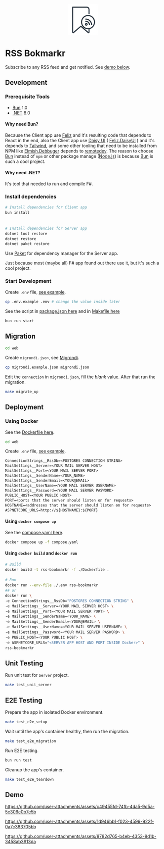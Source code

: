 <div align="center">
  <picture>
     <img width="100" alt="logo" src="./ios/RSSBookmarkr/Assets.xcassets/AppIcon.appiconset/rssbookmarkr_app_icon_1024x1024.png">
  </picture>
</div>

# RSS Bokmarkr

Subscribe to any RSS feed and get notified. See [demo below](#demo).

## Development

### Prerequisite Tools

- [Bun](https://github.com/oven-sh/bun) 1.0
- [.NET](https://dotnet.microsoft.com/en-us/download) 8.0

#### Why need Bun?

Because the Client app use [Feliz](https://github.com/Zaid-Ajaj/Feliz) and it's resulting code that depends to React in the end, also the Client app use [Daisy UI](https://daisyui.com/) ( [Feliz.DaisyUI](https://dzoukr.github.io/Feliz.DaisyUI/#/) ) and it's depends to [Tailwind](https://tailwindcss.com/), and some other tooling that need to be installed from NPM like [Elmish.Debbuger](https://github.com/elmish/debugger) depends to [remotedev](https://github.com/zalmoxisus/remotedev). The reason to choose [Bun](https://github.com/oven-sh/bun) instead of `npm` or other package manage ([Node.js](https://nodejs.org/en)) is because [Bun](https://github.com/oven-sh/bun) is such a cool project.

#### Why need .NET?

It's tool that needed to run and compile F#.

### Install dependencies

```bash
# Install dependencies for Client app
bun install


# Install dependencies for Server app
dotnet tool restore
dotnet restore
dotnet paket restore
```

Use [Paket](https://fsprojects.github.io/Paket/) for dependency manager for the Server app.

Just because most (maybe all) F# app found out there use it, but it's such a cool project.

### Start Development

Create `.env` file, [see example](./web/.env.example).

```bash
cp .env.example .env # change the value inside later
```

See the script in [package.json here](./web/package.json) and in [Makefile here](./web/Makefile)

```bash
bun run start
```

## Migration

```bash
cd web
```

Create `migrondi.json`, see [Migrondi](https://github.com/AngelMunoz/migrondi).

```bash
cp migrondi.example.json migrondi.json
```

Edit the `connection` in `migrondi.json`, fill the _blank_ value. After that run the migration.

```bash
make migrate_up
```

## Deployment

### Using Docker

See the [Dockerfile here](./web/Dockerfile).

```bash
cd web
```

Create `.env` file, [see example](./web/.env.example).

```env
ConnectionStrings__RssDb=<POSTGRES CONNECTION STRING>
MailSettings__Server=<YOUR MAIL SERVER HOST>
MailSettings__Port=<YOUR MAIL SERVER PORT>
MailSettings__SenderName=<YOUR_NAME>
MailSettings__SenderEmail=<YOUR@EMAIL>
MailSettings__UserName=<YOUR MAIL SERVER USERNAME>
MailSettings__Password=<YOUR MAIL SERVER PASWORD>
PUBLIC_HOST=<YOUR PUBLIC HOST>
PORT=<ports that the server should listen on for requests>
HOSTNAME=<addresses that the server should listen on for requests>
ASPNETCORE_URLS=http://${HOSTNAME}:${PORT}
```

#### Using `docker compose up`

See the [compose.yaml here](./web/compose.yaml).

```bash
docker compose up -f compose.yaml
```

#### Using `docker build` and `docker run`

```bash
# Build
docker build -t rss-bookmarkr -f ./Dockerfile .

# Run
docker run --env-file ./.env rss-bookmarkr
## or
docker run \
-e ConnectionStrings__RssDb="POSTGRES CONNECTION STRING" \
-e MailSettings__Server=<YOUR MAIL SERVER HOST> \
-e MailSettings__Port=<YOUR MAIL SERVER PORT> \
-e MailSettings__SenderName=<YOUR_NAME> \
-e MailSettings__SenderEmail=<YOUR@EMAIL> \
-e MailSettings__UserName=<YOUR MAIL SERVER USERNAME> \
-e MailSettings__Password=<YOUR MAIL SERVER PASWORD> \
-e PUBLIC_HOST=<YOUR PUBLIC HOST> \
-e ASPNETCORE_URLS="<SERVER APP HOST AND PORT INSIDE Docker>" \
rss-bookmarkr
```

## Unit Testing

Run unit test for `Server` project.

```bash
make test_unit_server
```

## E2E Testing

Prepare the app in isolated Docker environment.

```bash
make test_e2e_setup
```

Wait until the app's container healthy, then run the migration.

```bash
make test_e2e_migration
```

Run E2E testing.

```bash
bun run test
```

Cleanup the app's container.

```bash
make test_e2e_teardown
```

## Demo

https://github.com/user-attachments/assets/c49455fd-74fb-4da5-9d5a-5c306c0b7e5b

https://github.com/user-attachments/assets/1d946bb1-f023-4599-922f-0a7c363705bb

https://github.com/user-attachments/assets/8782d765-b4eb-4353-8d1b-3458ab3913da
